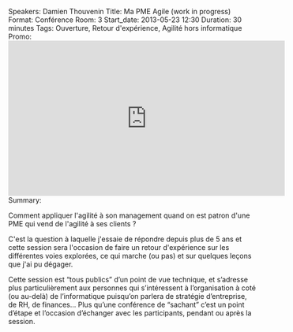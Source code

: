 Speakers: Damien Thouvenin
Title: Ma PME Agile (work in progress)
Format: Conférence
Room: 3
Start_date: 2013-05-23 12:30
Duration: 30 minutes
Tags: Ouverture, Retour d'expérience, Agilité hors informatique
Promo: <iframe width="560" height="315" src="http://www.youtube.com/embed/cmwfUnFmSW4" frameborder="0" allowfullscreen></iframe>
Summary:

Comment appliquer l'agilité à son management quand on est patron d'une PME qui vend de l'agilité à ses clients ?

C'est la question à laquelle j'essaie de répondre depuis plus de 5 ans et cette session sera l'occasion de faire un retour d'expérience sur les différentes voies explorées, ce qui marche (ou pas) et sur quelques leçons que j'ai pu dégager.

Cette session est “tous publics” d’un point de vue technique, et s’adresse plus particulièrement aux personnes qui s’intéressent à l’organisation à coté (ou au-delà) de l’informatique puisqu’on parlera de stratégie d’entreprise, de RH, de finances...
Plus qu’une conférence de “sachant” c’est un point d’étape et l’occasion d’échanger avec les participants, pendant ou après la session.
